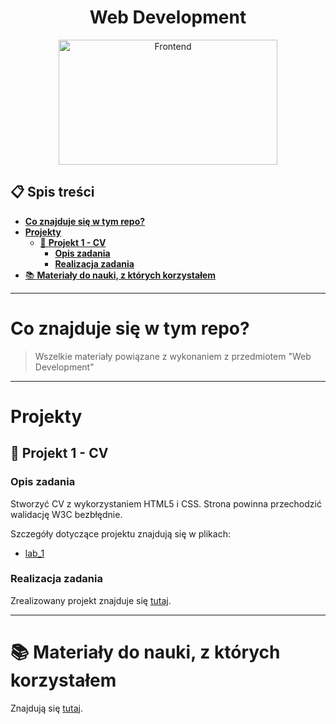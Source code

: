 <h1 align="center">
    <b>Web Development</b><br />
</h1>

<p align="center">
<img src="https://media4.giphy.com/media/v1.Y2lkPTc5MGI3NjExdGR0NG9xN3RmYTJlY2I3OGR1NnZybGs1ZmczN2Vhamt6ZGVxNXY3MSZlcD12MV9naWZzX3NlYXJjaCZjdD1n/SvFocn0wNMx0iv2rYz/giphy.webp" alt="Frontend" style="width: 350px; height: 200px;"/>
</p>

## :clipboard: **Spis treści**

- [**Co znajduje się w tym repo?**](#co-znajduje-się-w-tym-repo)
- [**Projekty**](#projekty)
  - [📄 **Projekt 1 - CV**](#-projekt-1---cv)
    - [**Opis zadania**](#opis-zadania)
    - [**Realizacja zadania**](#realizacja-zadania)
- [📚 **Materiały do nauki, z których korzystałem**](#-materiały-do-nauki-z-których-korzystałem)

---

# **Co znajduje się w tym repo?**

> Wszelkie materiały powiązane z wykonaniem z przedmiotem "Web Development"

---

# **Projekty**

## 📄 **Projekt 1 - CV**

### **Opis zadania**

Stworzyć CV z wykorzystaniem HTML5 i CSS. Strona powinna przechodzić walidację W3C bezbłędnie.

Szczegóły dotyczące projektu znajdują się w plikach:

-   [lab_1](lab_1/materialy/)

### **Realizacja zadania**

Zrealizowany projekt znajduje się [tutaj](projekty/cv/).

---

# 📚 **Materiały do nauki, z których korzystałem**

Znajdują się [tutaj](materialy/materialy.md).
